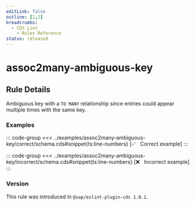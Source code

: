 ```yaml
---
editLink: false
outline: [2,2]
breadcrumbs:
  - CDS Lint
    - Rules Reference
status: released
---
```


<script setup>
  import PlaygroundBadge from '../../../.vitepress/theme/components/PlaygroundBadge.vue'
</script>

# assoc2many-ambiguous-key

## Rule Details

Ambiguous key with a `TO MANY` relationship since entries could appear multiple times with the same key.

### Examples

::: code-group
<<< ../examples/assoc2many-ambiguous-key/correct/schema.cds#snippet{ts:line-numbers} [✅ &nbsp; Correct example]
:::
<PlaygroundBadge
  name="assoc2many-ambiguous-key"
  kind="correct"
  :rules="{'@sap/cds/assoc2many-ambiguous-key': ['error', 'show']}"
  :files="['schema.cds']"
/>

::: code-group
<<< ../examples/assoc2many-ambiguous-key/incorrect/schema.cds#snippet{ts:line-numbers} [❌ &nbsp; Incorrect example]
:::
<PlaygroundBadge
  name="assoc2many-ambiguous-key"
  kind="incorrect"
  :rules="{'@sap/cds/assoc2many-ambiguous-key': ['error', 'show']}"
  :files="['schema.cds']"
/>

### Version
This rule was introduced in `@sap/eslint-plugin-cds 1.0.1`.

<!--
### Resources
[Rule source](https://github.tools.sap/cap/eslint-plugin-cds/tree/main/lib/rules/assoc2many-ambiguous-key.js)
-->
